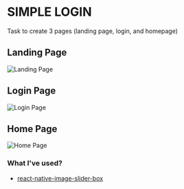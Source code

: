 # SIMPLE LOGIN

Task to create 3 pages (landing page, login, and homepage)

## Landing Page
![Landing Page](https://i.ibb.co/vhsb5CN/image.png)

## Login Page
![Login Page](https://i.ibb.co/L1HLB3d/image.png)

## Home Page
![Home Page](https://i.ibb.co/3hKVrvd/image.png)

### What I've used?

- [react-native-image-slider-box](https://www.npmjs.com/package/react-native-image-slider-box)
